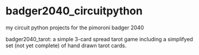 # badger2040_circuitpython
my circuit python projects for the pimoroni badger 2040

badger2040_tarot:
a simple 3-card spread tarot game including a simplifyed set (not yet complete) of hand drawn tarot cards. 
